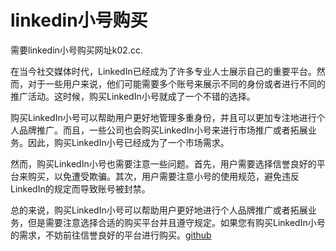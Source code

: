 # linkedin小号购买

需要linkedin小号购买网址k02.cc.

在当今社交媒体时代，LinkedIn已经成为了许多专业人士展示自己的重要平台。然而，对于一些用户来说，他们可能需要多个账号来展示不同的身份或者进行不同的推广活动。这时候，购买LinkedIn小号就成了一个不错的选择。

购买LinkedIn小号可以帮助用户更好地管理多重身份，并且可以更加专注地进行个人品牌推广。而且，一些公司也会购买LinkedIn小号来进行市场推广或者拓展业务。因此，购买LinkedIn小号已经成为了一个市场需求。

然而，购买LinkedIn小号也需要注意一些问题。首先，用户需要选择信誉良好的平台来购买，以免遭受欺骗。其次，用户需要注意小号的使用规范，避免违反LinkedIn的规定而导致账号被封禁。

总的来说，购买LinkedIn小号可以帮助用户更好地进行个人品牌推广或者拓展业务，但是需要注意选择合适的购买平台并且遵守规定。如果您有购买LinkedIn小号的需求，不妨前往信誉良好的平台进行购买。[github](https://github.com)